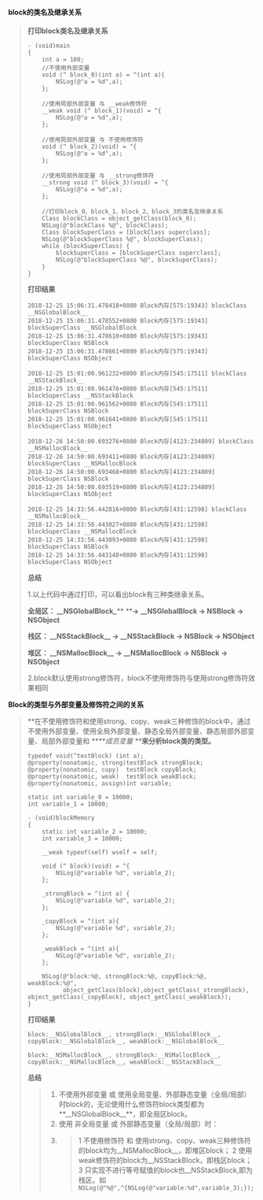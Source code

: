 #### block的类名及继承关系

> **打印block类名及继承关系**
>
> ```
> - (void)main 
> {
>     int a = 100;
>     //不使用外部变量
>     void (^ block_0)(int a) = ^(int a){
>         NSLog(@"a = %d",a);
>     };
>
>     //使用局部外部变量 与 __weak修饰符
>     __weak void (^ block_1)(void) = ^{
>         NSLog(@"a = %d",a);
>     };
>     
>     //使用局部外部变量 与 不使用修饰符
>     void (^ block_2)(void) = ^{
>         NSLog(@"a = %d",a);
>     };
>     
>     //使用局部外部变量 与 __strong修饰符
>     __strong void (^ block_3)(void) = ^{
>         NSLog(@"a = %d",a);
>     };
>     
>     //打印block_0、block_1、block_2、block_3的类名及继承关系
>     Class blockClass = object_getClass(block_0);
>     NSLog(@"blockClass %@", blockClass);
>     Class blockSuperClass = [blockClass superclass];
>     NSLog(@"blockSuperClass %@", blockSuperClass);
>     while (blockSuperClass) {
>         blockSuperClass = [blockSuperClass superclass];
>         NSLog(@"blockSuperClass %@", blockSuperClass); 
>     }
> }
> ```
>
> **打印结果**
>
> ```
> 2018-12-25 15:06:31.478418+0800 Block内存[575:19343] blockClass __NSGlobalBlock__
> 2018-12-25 15:06:31.478552+0800 Block内存[575:19343] blockSuperClass __NSGlobalBlock
> 2018-12-25 15:06:31.478610+0800 Block内存[575:19343] blockSuperClass NSBlock
> 2018-12-25 15:06:31.478661+0800 Block内存[575:19343] blockSuperClass NSObject
>
> 2018-12-25 15:01:00.961232+0800 Block内存[545:17511] blockClass __NSStackBlock__
> 2018-12-25 15:01:00.961476+0800 Block内存[545:17511] blockSuperClass __NSStackBlock
> 2018-12-25 15:01:00.961562+0800 Block内存[545:17511] blockSuperClass NSBlock
> 2018-12-25 15:01:00.961641+0800 Block内存[545:17511] blockSuperClass NSObject
>
> 2018-12-26 14:50:00.693276+0800 Block内存[4123:234809] blockClass __NSMallocBlock__
> 2018-12-26 14:50:00.693411+0800 Block内存[4123:234809] blockSuperClass __NSMallocBlock
> 2018-12-26 14:50:00.693468+0800 Block内存[4123:234809] blockSuperClass NSBlock
> 2018-12-26 14:50:00.693519+0800 Block内存[4123:234809] blockSuperClass NSObject
>
> 2018-12-25 14:33:56.442816+0800 Block内存[431:12598] blockClass __NSMallocBlock__
> 2018-12-25 14:33:56.443027+0800 Block内存[431:12598] blockSuperClass __NSMallocBlock
> 2018-12-25 14:33:56.443093+0800 Block内存[431:12598] blockSuperClass NSBlock
> 2018-12-25 14:33:56.443148+0800 Block内存[431:12598] blockSuperClass NSObject
> ```
>
> **总结**
>
> 1.以上代码中通过打印，可以看出block有三种类继承关系。
>
> **全局区： \_\_NSGlobalBlock\_**_**  **_**-&gt;  \_\_NSGlobalBlock  -&gt;  NSBlock  -&gt;  NSObject**
>
> **栈区：    \_\_NSStackBlock\_\_  -&gt; \_\_NSStackBlock  -&gt;  NSBlock  -&gt;  NSObject**
>
> **堆区：    \_\_NSMallocBlock\_\_  -&gt;  \_\_NSMallocBlock  -&gt;  NSBlock  -&gt;  NSObject**
>
> 2.block默认使用strong修饰符，block不使用修饰符与使用strong修饰符效果相同

**Block的类型与外部变量及修饰符之间的关系**

> **在不使用修饰符和使用strong、copy、weak三种修饰的block中，通过不使用外部变量、使用全局外部变量、静态全局外部变量、静态局部外部变量、局部外部变量和 **_**成员变量 **_**来分析block类的类型。**
>
> ```
> typedef void(^testBlock) (int a);
> @property(nonatomic, strong)testBlock strongBlock;
> @property(nonatomic, copy)  testBlock copyBlock;
> @property(nonatomic, weak)  testBlock weakBlock;
> @property(nonatomic, assign)int variable;
>
> static int variable_0 = 10000;
> int variable_1 = 10000;
>
> - (void)blockMemory 
> {
>     static int variable_2 = 10000;
>     int variable_3 = 10000; 
>     
>     __weak typeof(self) wself = self;
>
>     void (^ block)(void) = ^{
>         NSLog(@"variable %d", variable_2);
>     };
>     
>     _strongBlock = ^(int a) {
>         NSLog(@"variable %d", variable_2);
>     };
>     
>     _copyBlock = ^(int a){
>         NSLog(@"variable %d", variable_2);
>     };
>     
>     _weakBlock = ^(int a){
>         NSLog(@"variable %d", variable_2);
>     };
>     
>     NSLog(@"block:%@, strongBlock:%@, copyBlock:%@, weakBlock:%@",
>           object_getClass(block),object_getClass(_strongBlock), object_getClass(_copyBlock), object_getClass(_weakBlock));
> }
> ```
>
> **打印结果**
>
> ```
> block:__NSGlobalBlock__, strongBlock:__NSGlobalBlock__, copyBlock:__NSGlobalBlock__, weakBlock:__NSGlobalBlock__
> ```
>
> ```
> block:__NSMallocBlock__, strongBlock:__NSMallocBlock__, copyBlock:__NSMallocBlock__, weakBlock:__NSStackBlock__
> ```
>
> **总结**
>
> > 1. 不使用外部变量 或 使用全局变量、外部静态变量（全局/局部）时block的，无论使用什么修饰符block类型都为**\_\_NSGlobalBlock\_\_**，即全局区block。
> > 2. 使用 非全局变量 或 外部静态变量（全局/局部）时：
> > 3. > 1 不使用修饰符 和 使用strong、copy、weak三种修饰符的block均为\_\_NSMallocBlock\_\_，即堆区block；
> >    > 2 使用weak修饰符的block为\_\_NSStackBlock，即栈区block；
> >    > 3 只实现不进行等号赋值的block也\_\_NSStackBlock,即为栈区。如`NSLog(@"%@",^{NSLog(@"variable:%d",variable_3);});`





